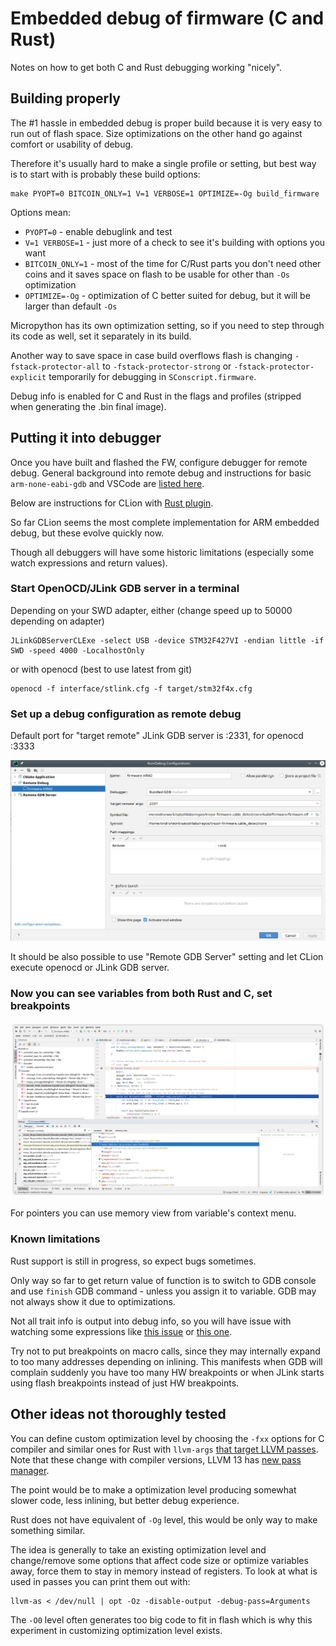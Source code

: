 # Embedded debug of firmware (C and Rust)

Notes on how to get both C and Rust debugging working "nicely".

## Building properly

The #1 hassle in embedded debug is proper build because it is very easy to run out of flash space.
Size optimizations on the other hand go against comfort or usability of debug.

Therefore it's usually hard to make a single profile or setting, but best way is to start with
is probably these build options:

    make PYOPT=0 BITCOIN_ONLY=1 V=1 VERBOSE=1 OPTIMIZE=-Og build_firmware

Options mean:

 * `PYOPT=0` - enable debuglink and test
 * `V=1 VERBOSE=1` - just more of a check to see it's building with options you want
 * `BITCOIN_ONLY=1` - most of the time for C/Rust parts you don't need other coins and it saves
   space on flash to be usable for other than `-Os` optimization
 * `OPTIMIZE=-Og` - optimization of C better suited for debug, but it will be larger than default `-Os`

Micropython has its own optimization setting, so if you need to step through its code as well,
set it separately in its build.

Another way to save space in case build overflows flash is changing `-fstack-protector-all` to
`-fstack-protector-strong` or `-fstack-protector-explicit` temporarily for debugging in
`SConscript.firmware`.

Debug info is enabled for C and Rust in the flags and profiles (stripped when generating the .bin
final image).

## Putting it into debugger

Once you have built and flashed the FW, configure debugger for remote debug. 
General background into remote debug and instructions
for basic `arm-none-eabi-gdb` and VSCode are [listed here](https://docs.rust-embedded.org/debugonomicon/).

Below are instructions for CLion with [Rust plugin](https://plugins.jetbrains.com/plugin/8182-rust/docs).

So far CLion seems the most complete implementation for ARM embedded debug, but
these evolve quickly now.

Though all debuggers will have some historic limitations (especially some watch expressions
and return values).


### Start OpenOCD/JLink GDB server in a terminal

Depending on your SWD adapter, either (change speed up to 50000 depending on adapter)

    JLinkGDBServerCLExe -select USB -device STM32F427VI -endian little -if SWD -speed 4000 -LocalhostOnly

or with openocd (best to use latest from git)

    openocd -f interface/stlink.cfg -f target/stm32f4x.cfg

### Set up a debug configuration as remote debug

Default port for "target remote" JLink GDB server is :2331, for openocd :3333

![Remote debug settings](CLion_Rust_embedded_Trezor_02.png)

It should be also possible to use "Remote GDB Server" setting and let CLion execute
openocd or JLink GDB server.

### Now you can see variables from both Rust and C, set breakpoints

![Remote debug settings](CLion_Rust_embedded_Trezor_01.png)

For pointers you can use memory view from variable's context menu.

### Known limitations

Rust support is still in progress, so expect bugs sometimes.

Only way so far to get return value of function is to switch to GDB console and
use `finish` GDB command - unless you assign it to variable. GDB may not always show
it due to optimizations.

Not all trait info is output into debug info, so you will have issue with watching
some expressions like [this issue](https://github.com/rust-lang/rust/issues/66482) or 
[this one](https://github.com/rust-lang/rust/issues/33014).

Try not to put breakpoints on macro calls, since they may internally expand to
too many addresses depending on inlining. This manifests when GDB will complain
suddenly you have too many HW breakpoints or when JLink starts using flash
breakpoints instead of just HW breakpoints.

## Other ideas not thoroughly tested

You can define custom optimization level by choosing the `-fxx` options for C compiler and
similar ones for Rust with `llvm-args` [that target LLVM passes](https://llvm.org/docs/Passes.html).
Note that these change with compiler versions, LLVM 13 has 
[new pass manager](https://llvm.org/docs/NewPassManager.html#invoking-opt).

The point would be to make a optimization level producing somewhat slower code, less inlining,
but better debug experience.

Rust does not have equivalent of `-Og` level, this would be only way to make something similar.

The idea is generally to take an existing optimization level and change/remove some options
that affect code size or optimize variables away, force them to stay in memory instead of
registers. To look at what is used in passes you can print them out with:

    llvm-as < /dev/null | opt -Oz -disable-output -debug-pass=Arguments

The `-O0` level often generates too big code to fit in flash which is why this experiment
in customizing optimization level exists.
